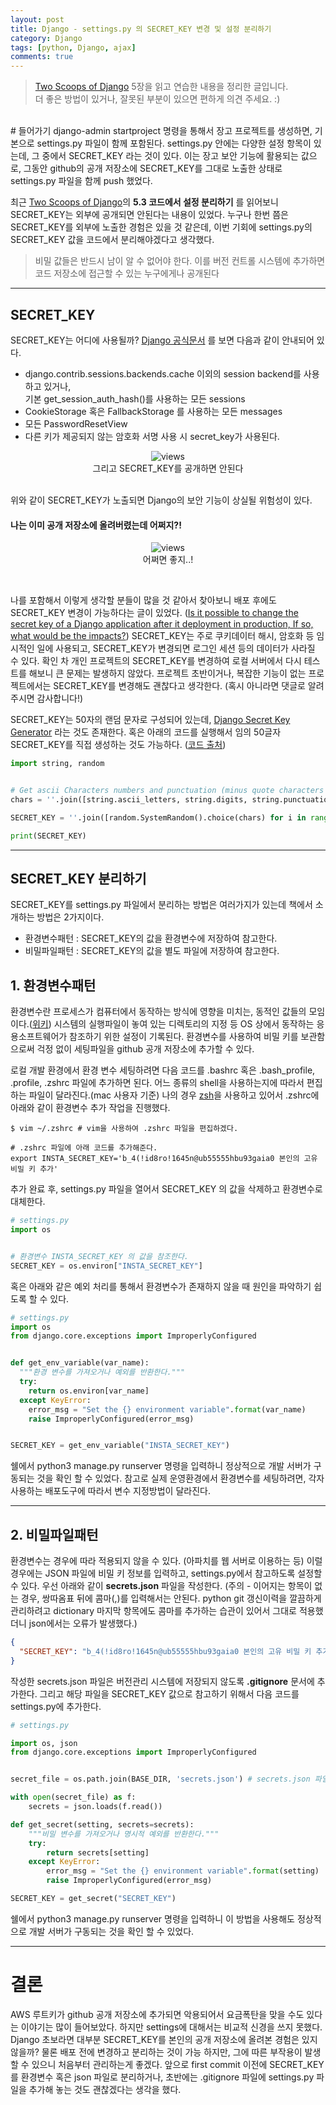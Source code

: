 ```yaml
---
layout: post
title: Django - settings.py 의 SECRET_KEY 변경 및 설정 분리하기
category: Django
tags: [python, Django, ajax]
comments: true
---
```

> [Two Scoops of Django](https://www.twoscoopspress.com/products/two-scoops-of-django-1-11) 5장을 읽고 연습한 내용을 정리한 글입니다.  
> 더 좋은 방법이 있거나, 잘못된 부분이 있으면 편하게 의견 주세요. :)

<br>
# 들어가기
django-admin startproject 명령을 통해서 장고 프로젝트를 생성하면, 기본으로 settings.py 파일이 함께 포함된다. settings.py 안에는 다양한 설정 항목이 있는데, 그 중에서 SECRET_KEY 라는 것이 있다. 이는 장고 보안 기능에 활용되는 값으로, 그동안 github의 공개 저장소에 SECRET_KEY를 그대로 노출한 상태로 settings.py 파일을 함께 push 했었다.    

최근 [Two Scoops of Django](https://www.twoscoopspress.com/products/two-scoops-of-django-1-11)의 **5.3 코드에서 설정 분리하기** 를 읽어보니 SECRET_KEY는 외부에 공개되면 안된다는 내용이 있었다. 누구나 한번 쯤은 SECRET_KEY를 외부에 노출한 경험은 있을 것 같은데, 이번 기회에 settings.py의 SECRET_KEY 값을 코드에서 분리해야겠다고 생각했다.
> 비밀 값들은 반드시 남이 알 수 없어야 한다. 이를 버전 컨트롤 시스템에 추가하면 코드 저장소에 접근할 수 있는 누구에게나 공개된다

---

## SECRET_KEY
SECRET_KEY는 어디에 사용될까? [Django 공식문서](https://docs.djangoproject.com/en/1.11/ref/settings/#std:setting-SECRET_KEY) 를 보면 다음과 같이 안내되어 있다.       

- django.contrib.sessions.backends.cache 이외의 session backend를 사용하고 있거나,   
  기본 get_session_auth_hash()를 사용하는 모든 sessions
- CookieStorage 혹은 FallbackStorage 를 사용하는 모든 messages
- 모든 PasswordResetView
- 다른 키가 제공되지 않는 암호화 서명 사용 시 secret_key가 사용된다.

<center>
<figure>
<img src="/assets/post-img/django/secret_key.png" alt="views">
<figcaption>그리고 SECRET_KEY를 공개하면 안된다</figcaption>
</figure>
</center>
<br>
위와 같이 SECRET_KEY가 노출되면 Django의 보안 기능이 상실될 위험성이 있다.

#### 나는 이미 공개 저장소에 올려버렸는데 어쩌지?!

<center>
<figure>
<img src="/assets/post-img/surprise.png" alt="views">
<figcaption>어쩌면 좋지..!</figcaption>
</figure>
</center>
<br>

나를 포함해서 이렇게 생각할 분들이 많을 것 같아서 찾아보니 배포 후에도 SECRET_KEY 변경이 가능하다는 글이 있었다.
([Is it possible to change the secret key of a Django application after it deployment in production, If so, what would be the impacts?](https://www.quora.com/Is-it-possible-to-change-the-secret-key-of-a-Django-application-after-it-deployment-in-production-If-so-what-would-be-the-impacts)) SECRET_KEY는 주로 쿠키데이터 해시, 암호화 등 임시적인 일에 사용되고, SECRET_KEY가 변경되면 로그인 세션 등의 데이터가 사라질 수 있다. 확인 차 개인 프로젝트의 SECRET_KEY를 변경하여 로컬 서버에서 다시 테스트를 해보니 큰 문제는 발생하지 않았다. 프로젝트 초반이거나, 복잡한 기능이 없는 프로젝트에서는 SECRET_KEY를 변경해도 괜찮다고 생각한다. (혹시 아니라면 댓글로 알려주시면 감사합니다!)

SECRET_KEY는 50자의 랜덤 문자로 구성되어 있는데, [Django Secret Key Generator](http://www.miniwebtool.com/django-secret-key-generator/) 라는 것도 존재한다. 혹은 아래의 코드를 실행해서 임의 50글자 SECRET_KEY를 직접 생성하는 것도 가능하다. ([코드 출처](https://github.com/honux77/inflearn-django/blob/master/script/genkey.py))

```python
import string, random


# Get ascii Characters numbers and punctuation (minus quote characters as they could terminate string).
chars = ''.join([string.ascii_letters, string.digits, string.punctuation]).replace('\'', '').replace('"', '').replace('\\', '')

SECRET_KEY = ''.join([random.SystemRandom().choice(chars) for i in range(50)])

print(SECRET_KEY)
```

---

## SECRET_KEY 분리하기  
SECRET_KEY를 settings.py 파일에서 분리하는 방법은 여러가지가 있는데 책에서 소개하는 방법은 2가지이다.
- 환경변수패턴 : SECRET_KEY의 값을 환경변수에 저장하여 참고한다.
- 비밀파일패턴 : SECRET_KEY의 값을 별도 파일에 저장하여 참고한다.

## 1. 환경변수패턴
환경변수란 프로세스가 컴퓨터에서 동작하는 방식에 영향을 미치는, 동적인 값들의 모임이다.([위키](https://ko.wikipedia.org/wiki/%ED%99%98%EA%B2%BD_%EB%B3%80%EC%88%98))
시스템의 실행파일이 놓여 있는 디렉토리의 지정 등 OS 상에서 동작하는 응용소프트웨어가 참조하기 위한 설정이 기록된다. 환경변수를 사용하여 비밀 키를 보관함으로써 걱정 없이 세팅파일을 github 공개 저장소에 추가할 수 있다.

로컬 개발 환경에서 환경 변수 세팅하려면 다음 코드를 .bashrc 혹은 .bash_profile, .profile, .zshrc 파일에 추가하면 된다. 어느 종류의 shell을 사용하는지에 따라서 편집하는 파일이 달라진다.(mac 사용자 기준)
나의 경우 [zsh](http://ohmyz.sh/)을 사용하고 있어서 .zshrc에 아래와 같이 환경변수 추가 작업을 진행했다.

```shell
$ vim ~/.zshrc # vim을 사용하여 .zshrc 파일을 편집하겠다.

# .zshrc 파일에 아래 코드를 추가해준다.
export INSTA_SECRET_KEY='b_4(!id8ro!1645n@ub55555hbu93gaia0 본인의 고유 비밀 키 추가'
```

추가 완료 후, settings.py 파일을 열어서 SECRET_KEY 의 값을 삭제하고 환경변수로 대체한다.

```python
# settings.py
import os


# 환경변수 INSTA_SECRET_KEY 의 값을 참조한다.
SECRET_KEY = os.environ["INSTA_SECRET_KEY"]
```

혹은 아래와 같은 예외 처리를 통해서 환경변수가 존재하지 않을 때 원인을 파악하기 쉽도록 할 수 있다.

```python
# settings.py
import os
from django.core.exceptions import ImproperlyConfigured


def get_env_variable(var_name):
  """환경 변수를 가져오거나 예외를 반환한다."""
  try:
    return os.environ[var_name]
  except KeyError:
    error_msg = "Set the {} environment variable".format(var_name)
    raise ImproperlyConfigured(error_msg)


SECRET_KEY = get_env_variable("INSTA_SECRET_KEY")
```

쉘에서 python3 manage.py runserver 명령을 입력하니 정상적으로 개발 서버가 구동되는 것을 확인 할 수 있었다. 참고로 실제 운영환경에서 환경변수를 세팅하려면, 각자 사용하는 배포도구에 따라서 변수 지정방법이 달라진다.

---

## 2. 비밀파일패턴

환경변수는 경우에 따라 적용되지 않을 수 있다. (아파치를 웹 서버로 이용하는 등) 이럴 경우에는 JSON 파일에 비밀 키 정보를 입력하고, settings.py에서 참고하도록 설정할 수 있다. 우선 아래와 같이 **secrets.json** 파일을 작성한다. (주의 - 이어지는 항목이 없는 경우, 쌍따옴표 뒤에 콤마(,)를 입력해서는 안된다. python git 갱신이력을 깔끔하게 관리하려고 dictionary 마지막 항목에도 콤마를 추가하는 습관이 있어서 그대로 적용했더니 json에서는 오류가 발생했다.)

```json
{
  "SECRET_KEY": "b_4(!id8ro!1645n@ub55555hbu93gaia0 본인의 고유 비밀 키 추가"
}
```

작성한 secrets.json 파일은 버전관리 시스템에 저장되지 않도록 **.gitignore** 문서에 추가한다. 그리고 해당 파일을 SECRET_KEY 값으로 참고하기 위해서 다음 코드를 settings.py에 추가한다.

```python
# settings.py

import os, json
from django.core.exceptions import ImproperlyConfigured


secret_file = os.path.join(BASE_DIR, 'secrets.json') # secrets.json 파일 위치를 명시

with open(secret_file) as f:
    secrets = json.loads(f.read())

def get_secret(setting, secrets=secrets):
    """비밀 변수를 가져오거나 명시적 예외를 반환한다."""
    try:
        return secrets[setting]
    except KeyError:
        error_msg = "Set the {} environment variable".format(setting)
        raise ImproperlyConfigured(error_msg)

SECRET_KEY = get_secret("SECRET_KEY")
```

쉘에서 python3 manage.py runserver 명령을 입력하니 이 방법을 사용해도 정상적으로 개발 서버가 구동되는 것을 확인 할 수 있었다.

---

# 결론
AWS 루트키가 github 공개 저장소에 추가되면 악용되어서 요금폭탄을 맞을 수도 있다는 이야기는 많이 들어보았다. 하지만 settings에 대해서는 비교적 신경을 쓰지 못했다. Django 초보라면 대부분 SECRET_KEY를 본인의 공개 저장소에 올려본 경험은 있지 않을까? 물론 배포 전에 변경하고 분리하는 것이 가능 하지만, 그에 따른 부작용이 발생 할 수 있으니 처음부터 관리하는게 좋겠다. 앞으로 first commit 이전에 SECRET_KEY를 환경변수 혹은 json 파일로 분리하거나, 초반에는 .gitignore 파일에 settings.py 파일을 추가해 놓는 것도 괜찮겠다는 생각을 했다.
